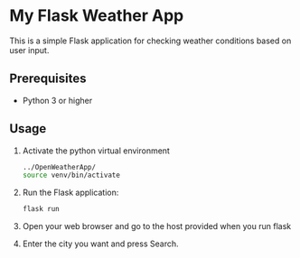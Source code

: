 
# My Flask Weather App

This is a simple Flask application for checking weather conditions based on user input.

## Prerequisites

- Python 3 or higher

## Usage

1. Activate the python virtual environment

    ```bash
    ../OpenWeatherApp/
    source venv/bin/activate
    ```

2. Run the Flask application:

    ```bash
    flask run 
    ```

3. Open your web browser and go to the host provided when you run flask

4. Enter the city you want and press Search.
